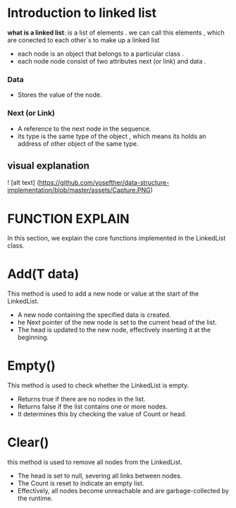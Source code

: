 # Introduction to linked list 
**what is a linked list**: is a list of elements . we can call this elements <Node> , which are conected to each other`s to make up a linked list 
- each node is an object that belongs to a particular class .
- each node node consist of two attributes next (or link) and data .

  
###  Data
  - Stores the value of the node.
    
### Next (or Link)
   - A reference to the next node in the sequence.
   - its type is the same type of the object , which means its holds an address of other object of the same type.
   
  ## visual explanation 
   ! [alt text] (https://github.com/yosefther/data-structure-implementation/blob/master/assets/Capture.PNG)

# FUNCTION EXPLAIN 
In this section, we explain the core functions implemented in the LinkedList class. 

# Add(T data) 
This method is used to add a new node or value at the start of the LinkedList.
- A new node containing the specified data is created.
- he Next pointer of the new node is set to the current head of the list.
- The head is updated to the new node, effectively inserting it at the beginning.
  
# Empty()
This method is used to check whether the LinkedList is empty.
- Returns true if there are no nodes in the list.
- Returns false if the list contains one or more nodes.
- It determines this by checking the value of Count or head.
  
# Clear()
this method is used to remove all nodes from the LinkedList.
- The head is set to null, severing all links between nodes.
- The Count is reset to indicate an empty list.
- Effectively, all nodes become unreachable and are garbage-collected by the runtime.
